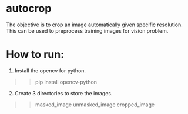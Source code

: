 # autocrop
The objective is to crop an image automatically given specific resolution. This can be used to preprocess training images for vision problem. 

# How to run:
1. Install the opencv for python.
>> pip install opencv-python

2. Create 3 directories to store the images. 
>> masked_image
>> unmasked_image
>> cropped_image

